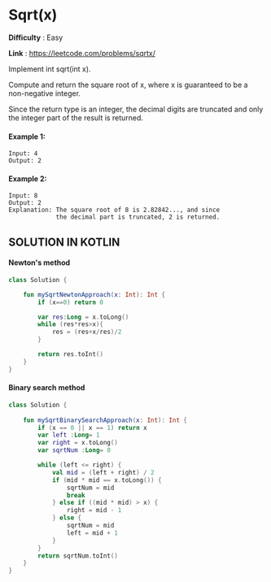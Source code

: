 # Sqrt(x)
      
**Difficulty** : Easy

**Link** : https://leetcode.com/problems/sqrtx/

Implement int sqrt(int x).

Compute and return the square root of x, where x is guaranteed to be a non-negative integer.

Since the return type is an integer, the decimal digits are truncated and only the integer part of the result is returned.

#### Example 1:

```
Input: 4
Output: 2
```

#### Example 2:

```
Input: 8
Output: 2
Explanation: The square root of 8 is 2.82842..., and since 
             the decimal part is truncated, 2 is returned.
```

## SOLUTION IN KOTLIN

#### Newton's method

```kotlin
class Solution {

    fun mySqrtNewtonApproach(x: Int): Int {
        if (x==0) return 0

        var res:Long = x.toLong()
        while (res*res>x){
            res = (res+x/res)/2
        }

        return res.toInt()
    }
}
```

#### Binary search method

```kotlin
class Solution {
    
    fun mySqrtBinarySearchApproach(x: Int): Int {
        if (x == 0 || x == 1) return x
        var left :Long= 1
        var right = x.toLong()
        var sqrtNum :Long= 0

        while (left <= right) {
            val mid = (left + right) / 2
            if (mid * mid == x.toLong()) {
                sqrtNum = mid
                break
            } else if ((mid * mid) > x) {
                right = mid - 1
            } else {
                sqrtNum = mid
                left = mid + 1
            }
        }
        return sqrtNum.toInt()
    }
}
```
